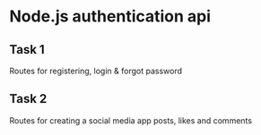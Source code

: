 # Node.js authentication api

## Task 1

Routes for registering, login & forgot password

## Task 2

Routes for creating a social media app posts, likes and comments
